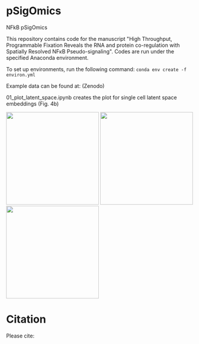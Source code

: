 # pSigOmics
NFkB pSigOmics

This repository contains code for the manuscript "High Throughput, Programmable Fixation Reveals the RNA and protein co-regulation with Spatially Resolved NFκB Pseudo-signaling". Codes are run under the specified Anaconda environment.

To set up environments, run the following command: `conda env create -f environ.yml`

Example data can be found at: (Zenodo)

01_plot_latent_space.ipynb creates the plot for single cell latent space embeddings (Fig. 4b)

<img src="https://github.com/coskunlab/spaGNN/blob/main/seqFISH_analysis/subcellular_analysis/figures/seqfish%20confusion%20matrix%20expression%20clustering%20v.%20cell%20type.pkl.png" height="250"> <img src="https://github.com/coskunlab/spaGNN/blob/main/seqFISH_analysis/subcellular_analysis/figures/seqfish%20confusion%20matrix%20correlation%20clustering%20v.%20cell%20type.pkl.png" height="250"> <img src="https://github.com/coskunlab/spaGNN/blob/main/seqFISH_analysis/subcellular_analysis/figures/seqfish%20confusion%20matrix%20network%20variance%20clustering%20v.%20cell%20type.pkl.png" height="250">

# Citation

Please cite: 
